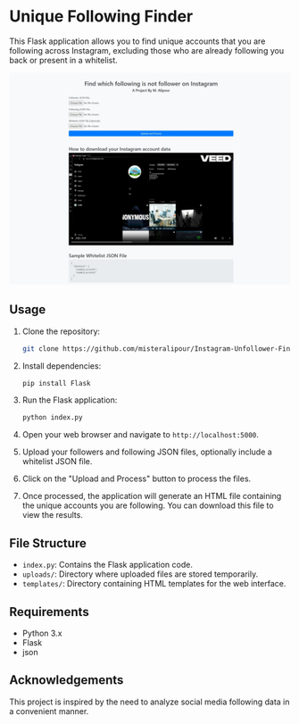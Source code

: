 # Unique Following Finder

This Flask application allows you to find unique accounts that you are following across Instagram, excluding those who are already following you back or present in a whitelist.

![Screenshot](Screenshot.jpeg)

## Usage

1. Clone the repository:

    ```bash
    git clone https://github.com/misteralipour/Instagram-Unfollower-Finder
    ```

2. Install dependencies:

    ```bash
    pip install Flask
    ```

3. Run the Flask application:

    ```bash
    python index.py
    ```

4. Open your web browser and navigate to `http://localhost:5000`.

5. Upload your followers and following JSON files, optionally include a whitelist JSON file.

6. Click on the "Upload and Process" button to process the files.

7. Once processed, the application will generate an HTML file containing the unique accounts you are following. You can download this file to view the results.

## File Structure

- `index.py`: Contains the Flask application code.
- `uploads/`: Directory where uploaded files are stored temporarily.
- `templates/`: Directory containing HTML templates for the web interface.

## Requirements

- Python 3.x
- Flask
- json

## Acknowledgements

This project is inspired by the need to analyze social media following data in a convenient manner.